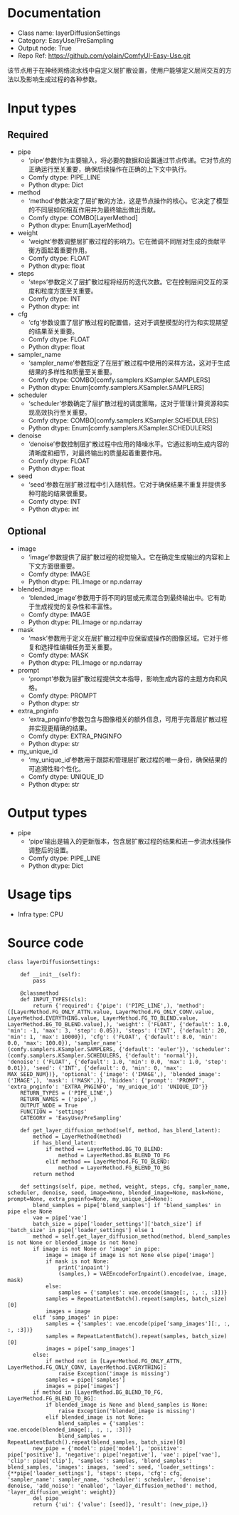 # Documentation
- Class name: layerDiffusionSettings
- Category: EasyUse/PreSampling
- Output node: True
- Repo Ref: https://github.com/yolain/ComfyUI-Easy-Use.git

该节点用于在神经网络流水线中自定义层扩散设置，使用户能够定义层间交互的方法以及影响生成过程的各种参数。

# Input types
## Required
- pipe
    - ‘pipe’参数作为主要输入，将必要的数据和设置通过节点传递。它对节点的正确运行至关重要，确保后续操作在正确的上下文中执行。
    - Comfy dtype: PIPE_LINE
    - Python dtype: Dict
- method
    - ‘method’参数决定了层扩散的方法，这是节点操作的核心。它决定了模型的不同层如何相互作用并为最终输出做出贡献。
    - Comfy dtype: COMBO[LayerMethod]
    - Python dtype: Enum[LayerMethod]
- weight
    - ‘weight’参数调整层扩散过程的影响力。它在微调不同层对生成的贡献平衡方面起着重要作用。
    - Comfy dtype: FLOAT
    - Python dtype: float
- steps
    - ‘steps’参数定义了层扩散过程将经历的迭代次数。它在控制层间交互的深度和粒度方面至关重要。
    - Comfy dtype: INT
    - Python dtype: int
- cfg
    - ‘cfg’参数设置了层扩散过程的配置值，这对于调整模型的行为和实现期望的结果至关重要。
    - Comfy dtype: FLOAT
    - Python dtype: float
- sampler_name
    - ‘sampler_name’参数指定了在层扩散过程中使用的采样方法，这对于生成结果的多样性和质量至关重要。
    - Comfy dtype: COMBO[comfy.samplers.KSampler.SAMPLERS]
    - Python dtype: Enum[comfy.samplers.KSampler.SAMPLERS]
- scheduler
    - ‘scheduler’参数确定了层扩散过程的调度策略，这对于管理计算资源和实现高效执行至关重要。
    - Comfy dtype: COMBO[comfy.samplers.KSampler.SCHEDULERS]
    - Python dtype: Enum[comfy.samplers.KSampler.SCHEDULERS]
- denoise
    - ‘denoise’参数控制层扩散过程中应用的降噪水平。它通过影响生成内容的清晰度和细节，对最终输出的质量起着重要作用。
    - Comfy dtype: FLOAT
    - Python dtype: float
- seed
    - ‘seed’参数在层扩散过程中引入随机性。它对于确保结果不重复并提供多种可能的结果很重要。
    - Comfy dtype: INT
    - Python dtype: int
## Optional
- image
    - ‘image’参数提供了层扩散过程的视觉输入。它在确定生成输出的内容和上下文方面很重要。
    - Comfy dtype: IMAGE
    - Python dtype: PIL.Image or np.ndarray
- blended_image
    - ‘blended_image’参数用于将不同的层或元素混合到最终输出中。它有助于生成视觉的复杂性和丰富性。
    - Comfy dtype: IMAGE
    - Python dtype: PIL.Image or np.ndarray
- mask
    - ‘mask’参数用于定义在层扩散过程中应保留或操作的图像区域。它对于修复和选择性编辑任务至关重要。
    - Comfy dtype: MASK
    - Python dtype: PIL.Image or np.ndarray
- prompt
    - ‘prompt’参数为层扩散过程提供文本指导，影响生成内容的主题方向和风格。
    - Comfy dtype: PROMPT
    - Python dtype: str
- extra_pnginfo
    - ‘extra_pnginfo’参数包含与图像相关的额外信息，可用于完善层扩散过程并实现更精确的结果。
    - Comfy dtype: EXTRA_PNGINFO
    - Python dtype: str
- my_unique_id
    - ‘my_unique_id’参数用于跟踪和管理层扩散过程的唯一身份，确保结果的可追溯性和个性化。
    - Comfy dtype: UNIQUE_ID
    - Python dtype: str

# Output types
- pipe
    - ‘pipe’输出是输入的更新版本，包含层扩散过程的结果和进一步流水线操作调整后的设置。
    - Comfy dtype: PIPE_LINE
    - Python dtype: Dict

# Usage tips
- Infra type: CPU

# Source code
```
class layerDiffusionSettings:

    def __init__(self):
        pass

    @classmethod
    def INPUT_TYPES(cls):
        return {'required': {'pipe': ('PIPE_LINE',), 'method': ([LayerMethod.FG_ONLY_ATTN.value, LayerMethod.FG_ONLY_CONV.value, LayerMethod.EVERYTHING.value, LayerMethod.FG_TO_BLEND.value, LayerMethod.BG_TO_BLEND.value],), 'weight': ('FLOAT', {'default': 1.0, 'min': -1, 'max': 3, 'step': 0.05}), 'steps': ('INT', {'default': 20, 'min': 1, 'max': 10000}), 'cfg': ('FLOAT', {'default': 8.0, 'min': 0.0, 'max': 100.0}), 'sampler_name': (comfy.samplers.KSampler.SAMPLERS, {'default': 'euler'}), 'scheduler': (comfy.samplers.KSampler.SCHEDULERS, {'default': 'normal'}), 'denoise': ('FLOAT', {'default': 1.0, 'min': 0.0, 'max': 1.0, 'step': 0.01}), 'seed': ('INT', {'default': 0, 'min': 0, 'max': MAX_SEED_NUM})}, 'optional': {'image': ('IMAGE',), 'blended_image': ('IMAGE',), 'mask': ('MASK',)}, 'hidden': {'prompt': 'PROMPT', 'extra_pnginfo': 'EXTRA_PNGINFO', 'my_unique_id': 'UNIQUE_ID'}}
    RETURN_TYPES = ('PIPE_LINE',)
    RETURN_NAMES = ('pipe',)
    OUTPUT_NODE = True
    FUNCTION = 'settings'
    CATEGORY = 'EasyUse/PreSampling'

    def get_layer_diffusion_method(self, method, has_blend_latent):
        method = LayerMethod(method)
        if has_blend_latent:
            if method == LayerMethod.BG_TO_BLEND:
                method = LayerMethod.BG_BLEND_TO_FG
            elif method == LayerMethod.FG_TO_BLEND:
                method = LayerMethod.FG_BLEND_TO_BG
        return method

    def settings(self, pipe, method, weight, steps, cfg, sampler_name, scheduler, denoise, seed, image=None, blended_image=None, mask=None, prompt=None, extra_pnginfo=None, my_unique_id=None):
        blend_samples = pipe['blend_samples'] if 'blend_samples' in pipe else None
        vae = pipe['vae']
        batch_size = pipe['loader_settings']['batch_size'] if 'batch_size' in pipe['loader_settings'] else 1
        method = self.get_layer_diffusion_method(method, blend_samples is not None or blended_image is not None)
        if image is not None or 'image' in pipe:
            image = image if image is not None else pipe['image']
            if mask is not None:
                print('inpaint')
                (samples,) = VAEEncodeForInpaint().encode(vae, image, mask)
            else:
                samples = {'samples': vae.encode(image[:, :, :, :3])}
            samples = RepeatLatentBatch().repeat(samples, batch_size)[0]
            images = image
        elif 'samp_images' in pipe:
            samples = {'samples': vae.encode(pipe['samp_images'][:, :, :, :3])}
            samples = RepeatLatentBatch().repeat(samples, batch_size)[0]
            images = pipe['samp_images']
        else:
            if method not in [LayerMethod.FG_ONLY_ATTN, LayerMethod.FG_ONLY_CONV, LayerMethod.EVERYTHING]:
                raise Exception('image is missing')
            samples = pipe['samples']
            images = pipe['images']
        if method in [LayerMethod.BG_BLEND_TO_FG, LayerMethod.FG_BLEND_TO_BG]:
            if blended_image is None and blend_samples is None:
                raise Exception('blended_image is missing')
            elif blended_image is not None:
                blend_samples = {'samples': vae.encode(blended_image[:, :, :, :3])}
                blend_samples = RepeatLatentBatch().repeat(blend_samples, batch_size)[0]
        new_pipe = {'model': pipe['model'], 'positive': pipe['positive'], 'negative': pipe['negative'], 'vae': pipe['vae'], 'clip': pipe['clip'], 'samples': samples, 'blend_samples': blend_samples, 'images': images, 'seed': seed, 'loader_settings': {**pipe['loader_settings'], 'steps': steps, 'cfg': cfg, 'sampler_name': sampler_name, 'scheduler': scheduler, 'denoise': denoise, 'add_noise': 'enabled', 'layer_diffusion_method': method, 'layer_diffusion_weight': weight}}
        del pipe
        return {'ui': {'value': [seed]}, 'result': (new_pipe,)}
```